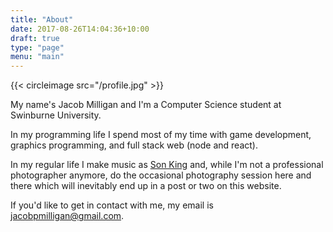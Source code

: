 ```yaml
---
title: "About"
date: 2017-08-26T14:04:36+10:00
draft: true
type: "page"
menu: "main"
---
```


{{< circleimage src="/profile.jpg" >}}

My name's Jacob Milligan and I'm a Computer Science student at Swinburne University.

In my programming life I spend most of my time with game development, graphics programming, and full stack web (node and react).

In my regular life I make music as [Son King](https://soundcloud.com/sonking) and, while I'm not a professional photographer anymore, do the occasional photography session here and there which will inevitably end up in a post or two on this website.

If you'd like to get in contact with me, my email is [jacobpmilligan@gmail.com](mailto:jacobpmilligan@gmail.com).
